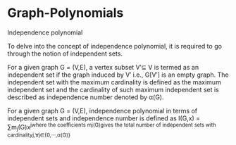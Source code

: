 # Graph-Polynomials

Independence polynomial 

To delve into the concept of independence polynomial, it is required to go through the notion of independent sets.  

For a given graph G = (V,E), a vertex subset V′⊆ V is termed as an independent set if the graph induced by V′ i.e., G[V′] is an empty graph. 
The independent set with the maximum cardinality is defined as the maximum independent set and the cardinality of such maximum independent set is described as independence number denoted by α(G).

For a given graph G = (V,E), independence polynomial in terms of independent sets and independence number is defined as I(G,x) = ∑m<sub>j</sub>(G)x<sup>j</sub>where the coefficients mj(G)gives the total number of independent sets with cardinalityj,∀j∈{0,···,α(G)}

